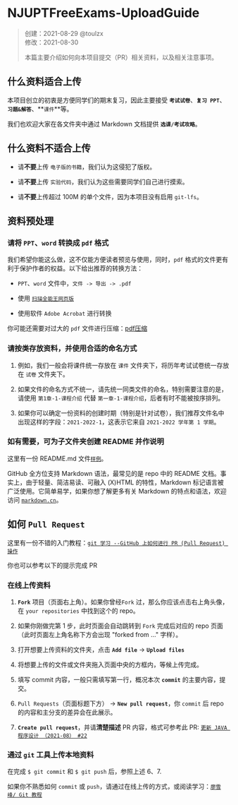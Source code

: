 # NJUPTFreeExams-UploadGuide

> 创建：2021-08-29 @toulzx  
> 修改：2021-08-30  
>
> 本篇主要介绍如何向本项目提交（PR）相关资料，以及相关注意事项。

## 什么资料适合上传

本项目创立的初衷是方便同学们的期末复习，因此主要接受 **`考试试卷`**、**`复习 PPT`**、**`习题&解答`**、**`课件`**等。

我们也欢迎大家在各文件夹中通过 Markdown 文档提供 **`选课/考试攻略`**。

## 什么资料不适合上传

- 请**不要**上传 `电子版的书籍`，我们认为这侵犯了版权。

- 请**不要**上传 `实验代码`，我们认为这些需要同学们自己进行摸索。

- 请**不要**上传超过 100M 的单个文件，因为本项目没有启用 `git-lfs`。

## 资料预处理

### 请将 `PPT`、`word` 转换成 `pdf` 格式

我们希望你能这么做，这不仅能方便读者预览与使用，同时，`pdf` 格式的文件更有利于保护作者的权益。以下给出推荐的转换方法：

- `PPT`、`word` 文件中，`文件 -> 导出 -> .pdf`
  
- 使用 [`扫描全能王网页版`](https://www.camscanner.com/login)
  
- 使用软件 `Adobe Acrobat` 进行转换

你可能还需要对过大的 `pdf` 文件进行压缩：[pdf压缩](https://www.pdf365.cn/pdf-compress/)

### 请按类存放资料，并使用合适的命名方式

1. 例如，我们一般会将课件统一存放在 `课件` 文件夹下，将历年考试试卷统一存放在 `试卷` 文件夹下。

2. 如果文件的命名方式不统一，请先统一同类文件的命名，特别需要注意的是，请使用 `第1章-1-课程介绍` 代替 `第一章-1-课程介绍`，后者有时不能被按序排列。

3. 如果你可以确定一份资料的创建时期（特别是针对试卷），我们推荐文件名中出现这样的字段：`2021-2022-1`，这表示它来自 `2021-2022 学年第 1 学期`。

### 如有需要，可为子文件夹创建 README 并作说明

这里有一份 README.md 文件[`样例`](./sample.md)。

GitHub 全方位支持 Markdown 语法，最常见的是 repo 中的 README 文档。事实上，由于轻量、简洁易读、可融入 (X)HTML 的特性，Markdown 标记语言被广泛使用。它简单易学，如果你想了解更多有关 Markdown 的特点和语法，欢迎访问 [`markdown.cn`](https://www.markdown.cn/)。

## 如何 `Pull Request`

这里有一份不错的入门教程：[`git 学习 --GitHub 上如何进行 PR (Pull Request) 操作`](https://blog.csdn.net/qq_33429968/article/details/62219783)

你也可以参考以下的提示完成 PR

### 在线上传资料

1. **`Fork`** 项目（页面右上角）。如果你曾经`Fork` 过，那么你应该点击右上角头像，在 `your repositories` 中找到这个的 repo。

2. 如果你刚做完第 1 步，此时页面会自动跳转到 `Fork` 完成后对应的 repo 页面（此时页面左上角名称下方会出现 "forked from ..." 字样）。

3. 打开想要上传资料的文件夹，点击 **`Add file`** -> **`Upload files`**

4. 将想要上传的文件或文件夹拖入页面中央的方框内，等候上传完成。

5. 填写 commit 内容，一般只需填写第一行，概况本次 **`commit`** 的主要内容，提交。

6. `Pull Requests`（页面标题下方） -> **`New pull request`**，你 `commit` 后 repo 的内容和主分支的差异会在此展示。

7. **`Create pull request`**，并请**清楚描述** PR 内容，格式可参考此 PR: [`更新 JAVA 程序设计 （2021-08） #22`](https://github.com/NJUPTFreeExams/NJUPT-CS-Free-Exams/pull/22)


### 通过 `git` 工具上传本地资料

在完成 `$ git commit` 和 `$ git push` 后，参照上述 6、7.

如果你不熟悉如何 `commit` 或 `push`，请通过在线上传的方式，或阅读学习：[`廖雪峰/ Git 教程`](https://www.liaoxuefeng.com/wiki/896043488029600/896067074338496)
